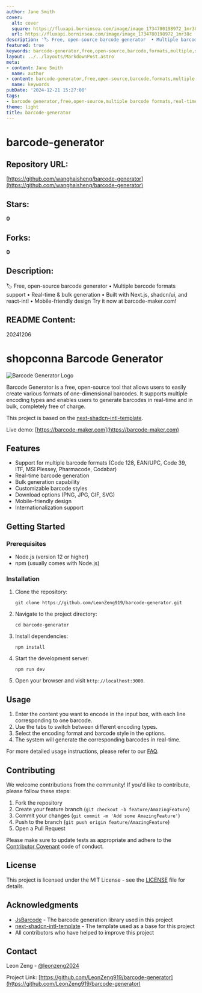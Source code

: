 ```yaml
---
author: Jane Smith
cover:
  alt: cover
  square: https://fluxapi.borninsea.com/image/image_1734780198972_1mr38c
  url: https://fluxapi.borninsea.com/image/image_1734780198972_1mr38c
description: '🏷️ Free, open-source barcode generator  • Multiple barcode formats support • Real-time & bulk generation • Built with Next.js, shadcn/ui, and react-intl • Mobile-friendly design  Try it now at barcode-maker.com!'
featured: true
keywords: barcode-generator,free,open-source,barcode,formats,multiple,support,real-time,bulk,Next.js,shadcn/ui,react-intl,mobile-friendly,design,shopconna,encoding types,internationalization,Code 128,EAN/UPC,Code 39,ITF,MSI Plessey,Pharmacode,Codabar,download options,mobile-friendly,internationalization,Node.js,npm,clone,repository,dependency,development server,browser,usage,contribution,fork,feature branch,Push Request,MIT License,JsBarcode,next-shadcn-intl-template,Leon Zeng
layout: ../../layouts/MarkdownPost.astro
meta:
- content: Jane Smith
  name: author
- content: barcode-generator,free,open-source,barcode,formats,multiple,support,real-time,bulk,Next.js,shadcn/ui,react-intl,mobile-friendly,design,shopconna,encoding types,internationalization,Code 128,EAN/UPC,Code 39,ITF,MSI Plessey,Pharmacode,Codabar,download options,mobile-friendly,internationalization,Node.js,npm,clone,repository,dependency,development server,browser,usage,contribution,fork,feature branch,Push Request,MIT License,JsBarcode,next-shadcn-intl-template,Leon Zeng
  name: keywords
pubDate: '2024-12-21 15:27:08'
tags:
- barcode generator,free,open-source,multiple barcode formats,real-time generation,bulk generation,Next.js,shadcn/ui,react-intl,Mobile-friendly,Internationalization support,Code 128,EAN/UPC,Code 39,ITF,MSI Plessey,Pharmacode,Codabar,download options,PNG,JPG,GIF,SVG,getting started,forking,contribution,MIT License,JsBarcode
theme: light
title: barcode-generator
---
```


# barcode-generator

## Repository URL: 
[https://github.com/wanghaisheng/barcode-generator](https://github.com/wanghaisheng/barcode-generator)

## Stars: 
**0**

## Forks: 
**0**

## Description: 
🏷️ Free, open-source barcode generator  • Multiple barcode formats support • Real-time & bulk generation • Built with Next.js, shadcn/ui, and react-intl • Mobile-friendly design  Try it now at barcode-maker.com!

## README Content: 
20241206

# shopconna Barcode Generator

![Barcode Generator Logo](https://barcode-maker.com/apple-touch-icon.png)

Barcode Generator is a free, open-source tool that allows users to easily create various formats of one-dimensional barcodes. It supports multiple encoding types and enables users to generate barcodes in real-time and in bulk, completely free of charge.

This project is based on the [next-shadcn-intl-template](https://github.com/LeonZeng919/next-shadcn-intl-template).

Live demo: [https://barcode-maker.com](https://barcode-maker.com)

## Features

- Support for multiple barcode formats (Code 128, EAN/UPC, Code 39, ITF, MSI Plessey, Pharmacode, Codabar)
- Real-time barcode generation
- Bulk generation capability
- Customizable barcode styles
- Download options (PNG, JPG, GIF, SVG)
- Mobile-friendly design
- Internationalization support

## Getting Started

### Prerequisites

- Node.js (version 12 or higher)
- npm (usually comes with Node.js)

### Installation

1. Clone the repository:

   ```
   git clone https://github.com/LeonZeng919/barcode-generator.git
   ```

2. Navigate to the project directory:

   ```
   cd barcode-generator
   ```

3. Install dependencies:

   ```
   npm install
   ```

4. Start the development server:

   ```
   npm run dev
   ```

5. Open your browser and visit `http://localhost:3000`.

## Usage

1. Enter the content you want to encode in the input box, with each line corresponding to one barcode.
2. Use the tabs to switch between different encoding types.
3. Select the encoding format and barcode style in the options.
4. The system will generate the corresponding barcodes in real-time.

For more detailed usage instructions, please refer to our [FAQ](https://barcode-maker.com).

## Contributing

We welcome contributions from the community! If you'd like to contribute, please follow these steps:

1. Fork the repository
2. Create your feature branch (`git checkout -b feature/AmazingFeature`)
3. Commit your changes (`git commit -m 'Add some AmazingFeature'`)
4. Push to the branch (`git push origin feature/AmazingFeature`)
5. Open a Pull Request

Please make sure to update tests as appropriate and adhere to the [Contributor Covenant](https://www.contributor-covenant.org/) code of conduct.

## License

This project is licensed under the MIT License - see the [LICENSE](LICENSE) file for details.

## Acknowledgments

- [JsBarcode](https://github.com/lindell/JsBarcode) - The barcode generation library used in this project
- [next-shadcn-intl-template](https://github.com/LeonZeng919/next-shadcn-intl-template) - The template used as a base for this project
- All contributors who have helped to improve this project

## Contact

Leon Zeng - [@leonzeng2024](https://x.com/leonzeng2024)

Project Link: [https://github.com/LeonZeng919/barcode-generator](https://github.com/LeonZeng919/barcode-generator)

